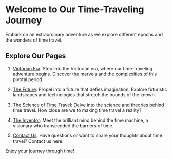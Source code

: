 

# Welcome to Our Time-Traveling Journey

Embark on an extraordinary adventure as we explore different epochs and the wonders of time travel.

## Explore Our Pages

1. [Victorian Era](./victorian-era.html): Step into the Victorian era, where our time-traveling adventure begins. Discover the marvels and the complexities of this pivotal period.

2. [The Future](/the-future/): Propel into a future that defies imagination. Explore futuristic landscapes and technologies that stretch the bounds of the known.

3. [The Science of Time Travel](/time-travel/): Delve into the science and theories behind time travel. How close are we to making time travel a reality?

4. [The Inventor](/the-inventor/): Meet the brilliant mind behind the time machine, a visionary who transcended the barriers of time.

5. [Contact Us](/contact/): Have questions or want to share your thoughts about time travel? Contact us here.

Enjoy your journey through time!
